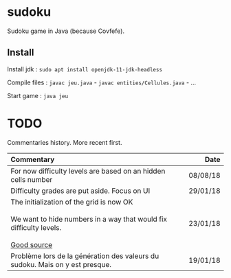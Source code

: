 # sudoku

Sudoku game in Java (because Covfefe).

## Install

Install jdk : 
`sudo apt install openjdk-11-jdk-headless`

Compile files :
`javac jeu.java` - `javac entities/Cellules.java` - ...

Start game :
`java jeu`

# TODO

Commentaries history. More recent first.

Commentary | Date
:- | -:
For now difficulty levels are based on an hidden cells number | 08/08/18
Difficulty grades are put aside. Focus on UI | 29/01/18
The initialization of the grid is now OK<br><br>We want to hide numbers in a way that would fix difficulty levels.<br><br>[Good source](http://www.sudokuwiki.org/Sudoku_Creation_and_Grading.pdf) | 23/01/18
Problème lors de la génération des valeurs du sudoku. Mais on y est presque. | 19/01/18
